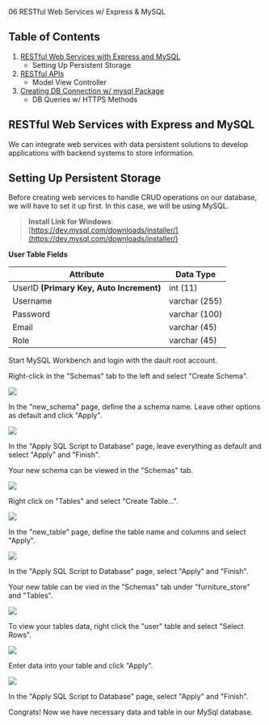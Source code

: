 06 RESTful Web Services w/ Express & MySQL

## Table of Contents

1. [RESTful Web Services with Express and MySQL](#restful-web-services-with-express-and-mysql)
    - Setting Up Persistent Storage
2. [RESTful APIs](#restful-apis)
    - Model View Controller
3. [Creating DB Connection w/ mysql Package](#creating-db-connection-w/-mysql-package)
    - DB Queries w/ HTTPS Methods

## RESTful Web Services with Express and MySQL

We can integrate web services with data persistent solutions to develop applications with backend systems to store information.


## Setting Up Persistent Storage

Before creating web services to handle CRUD operations on our database, we will have to set it up first. In this case, we will be using MySQL.

> __Install Link for Windows__: [https://dev.mysql.com/downloads/installer/](https://dev.mysql.com/downloads/installer/)

__User Table Fields__ 

|Attribute|Data Type|
|---------|---------|
|  UserID **(Primary Key, Auto Increment)**| int (11) |
| Username| varchar (255) |
| Password| varchar (100) |
|  Email  | varchar (45) |
|  Role   | varchar (45) |

Start MySQL Workbench and login with the dault root account.

Right-click in the "Schemas" tab to the left and select "Create Schema".

![](https://i.imgur.com/daVvTCY.png)

In the "new_schema" page, define the a schema name. Leave other options as default and click "Apply".

![](https://i.imgur.com/v9MwgmL.png)

In the "Apply SQL Script to Database" page, leave everything as default and select "Apply" and "Finish".

Your new schema can be viewed in the "Schemas" tab.

![](https://i.imgur.com/OybYLI9.png)

Right click on "Tables" and select "Create Table...".

![](https://i.imgur.com/xar4WXe.png)

In the "new_table" page, define the table name and columns and select "Apply".

![](https://i.imgur.com/ubaUXjl.png)

In the "Apply SQL Script to Database" page, select "Apply" and "Finish".

Your new table can be vied in the "Schemas" tab under "furniture_store" and "Tables".

![](https://i.imgur.com/OCCNDF3.png)

To view your tables data, right click the "user" table and select "Select Rows". 

![](https://i.imgur.com/EA1y56T.png)

Enter data into your table and click "Apply".

![](https://i.imgur.com/jvq50XG.png)

In the "Apply SQL Script to Database" page, select "Apply" and "Finish".

Congrats! Now we have necessary data and table in our MySql database.
